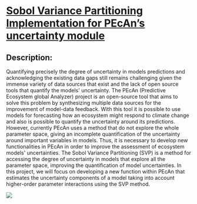 # [Sobol Variance Partitioning Implementation for PEcAn’s uncertainty module](https://summerofcode.withgoogle.com/programs/2022/projects/FzRn47Nh)

## Description:

Quantifying precisely the degree of uncertainty in models predictions and acknowledging the existing data gaps still remains challenging given the immense variety of data sources that exist and the lack of open source tools that quantify the models' uncertainty. The PEcAn (Predictive Ecosystem global Analyzer) project is an open-source tool that aims to solve this problem by synthesizing multiple data sources for the improvement of model-data feedback. With this tool it is possible to use models for forecasting how an ecosystem might respond to climate change and also is possible to quantify the uncertainty around its predictions. However, currently PEcAn uses a method that do not explore the whole parameter space, giving an incomplete quantification of the uncertainty around important variables in models. Thus, it is necessary to develop new functionalities in PEcAn in order to improve the assessment of ecosystem models' uncertainties. The Sobol Variance Partitioning (SVP) is a method for accessing the degree of uncertainty in models that explore all the parameter space, improving the quantification of model uncertainties. In this project, we will focus on developing a new function within PEcAn that estimates the uncertainty components of a model taking into account higher-order parameter interactions using the SVP method.

![](https://www.google.com/search?q=google+summer+of+code&sxsrf=ALiCzsZ-JZw8WGY6WS8wyac7hMFaYa69gw:1657142399723&source=lnms&tbm=isch&sa=X&ved=2ahUKEwjJms_AmOX4AhUvD1kFHcMyDfIQ_AUoA3oECAIQBQ&biw=2085&bih=1047&dpr=0.9#imgrc=lttKwrVWWAIwTM)


